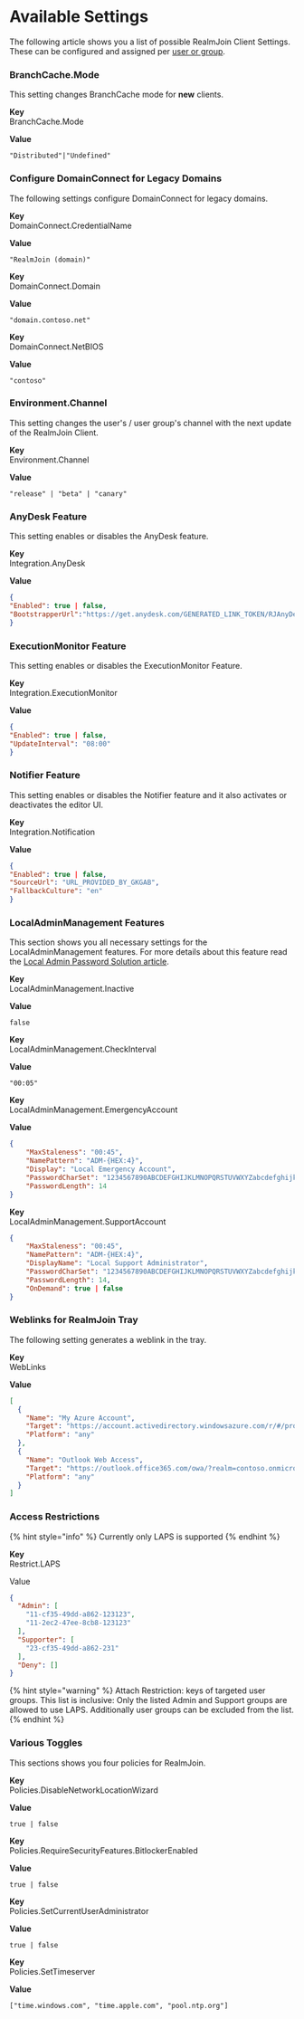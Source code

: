 # Available Settings

The following article shows you a list of possible RealmJoin Client Settings. These can be configured and assigned per [user or group](../user-group-device-management/).

### BranchCache.Mode

This setting changes BranchCache mode for **new** clients.

**Key**\
BranchCache.Mode

**Value**

```
"Distributed"|"Undefined"
```

### Configure DomainConnect for Legacy Domains

The following settings configure DomainConnect for legacy domains.

**Key**\
DomainConnect.CredentialName

**Value**

```
"RealmJoin (domain)"
```

**Key**\
DomainConnect.Domain

**Value**

```
"domain.contoso.net"
```

**Key**\
DomainConnect.NetBIOS

**Value**

```
"contoso"
```

### Environment.Channel

This setting changes the user's / user group's channel with the next update of the RealmJoin Client.

**Key**\
Environment.Channel

**Value**

```
"release" | "beta" | "canary"
```

### AnyDesk Feature

This setting enables or disables the AnyDesk feature.

**Key**\
Integration.AnyDesk

**Value**

```json
{
"Enabled": true | false,
"BootstrapperUrl":"https://get.anydesk.com/GENERATED_LINK_TOKEN/RJAnyDesk.exe"
}
```

### ExecutionMonitor Feature

This setting enables or disables the ExecutionMonitor Feature.

**Key**\
Integration.ExecutionMonitor

**Value**

```json
{
"Enabled": true | false,
"UpdateInterval": "08:00"
}
```

### Notifier Feature

This setting enables or disables the Notifier feature and it also activates or deactivates the editor UI.

**Key**\
Integration.Notification

**Value**

```json
{
"Enabled": true | false,
"SourceUrl": "URL_PROVIDED_BY_GKGAB",
"FallbackCulture": "en"
}
```

### LocalAdminManagement Features

This section shows you all necessary settings for the LocalAdminManagement features. For more details about this feature read the [Local Admin Password Solution article](local-admin-password-solution-laps/).

**Key**\
LocalAdminManagement.Inactive

**Value**

```
false
```

**Key**\
LocalAdminManagement.CheckInterval

**Value**

```
"00:05"
```

**Key**\
LocalAdminManagement.EmergencyAccount

**Value**

```json
{
    "MaxStaleness": "00:45",
    "NamePattern": "ADM-{HEX:4}",
    "Display": "Local Emergency Account",
    "PasswordCharSet": "1234567890ABCDEFGHIJKLMNOPQRSTUVWXYZabcdefghijklmnopqrstuvwxyz",
    "PasswordLength": 14
}
```

**Key**\
LocalAdminManagement.SupportAccount

```json
{
    "MaxStaleness": "00:45",
    "NamePattern": "ADM-{HEX:4}",
    "DisplayName": "Local Support Administrator",
    "PasswordCharSet": "1234567890ABCDEFGHIJKLMNOPQRSTUVWXYZabcdefghijklmnopqrstuvwxyz",
    "PasswordLength": 14,
    "OnDemand": true | false
}
```

### Weblinks for RealmJoin Tray

The following setting generates a weblink in the tray.

**Key**\
WebLinks

**Value**

```json
[
  {
    "Name": "My Azure Account",
    "Target": "https://account.activedirectory.windowsazure.com/r/#/profile",
    "Platform": "any"
  },
  {
    "Name": "Outlook Web Access",
    "Target": "https://outlook.office365.com/owa/?realm=contoso.onmicrosoft.com",
    "Platform": "any"
  }
]
```

### Access Restrictions

{% hint style="info" %}
Currently only LAPS is supported
{% endhint %}

**Key**\
Restrict.LAPS

Value

```json
{
  "Admin": [
    "11-cf35-49dd-a862-123123",
    "11-2ec2-47ee-8cb8-123123"
  ],
  "Supporter": [
    "23-cf35-49dd-a862-231"
  ],
  "Deny": []
}
```

{% hint style="warning" %}
Attach Restriction: keys of targeted user groups. This list is inclusive: Only the listed Admin and Support groups are allowed to use LAPS. Additionally user groups can be excluded from the list.
{% endhint %}

### Various Toggles

This sections shows you four policies for RealmJoin.

**Key**\
Policies.DisableNetworkLocationWizard

**Value**

```
true | false
```

**Key**\
Policies.RequireSecurityFeatures.BitlockerEnabled

**Value**

```
true | false
```

**Key**\
Policies.SetCurrentUserAdministrator

**Value**

```
true | false
```

**Key**\
Policies.SetTimeserver

**Value**

```
["time.windows.com", "time.apple.com", "pool.ntp.org"]
```
